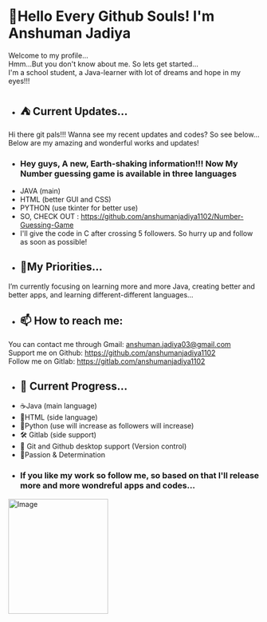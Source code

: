 # 👋Hello Every Github Souls! I'm Anshuman Jadiya
Welcome to my profile...                                                                                                                                                                   
Hmm...But you don't know about me. So lets get started...                                                                                                                                     
I'm a school student, a Java-learner with lot of dreams and hope in my eyes!!!                                                                                                                                                                                                                                                                                                                                                                                                                                                                                                   
<!--
**anshumanjadiya1102/anshumanjadiya1102** is a ✨ _special_ ✨ repository because its `README.md` (this file) appears on your GitHub profile.

Here are some ideas to get you started:-->
- ## ⛺ Current Updates...
 Hi there git pals!!! Wanna see my recent updates and codes?                                                                                                                                So see below... Below are my amazing and wonderful works and updates!                            
 - ### Hey guys, A new, Earth-shaking information!!! Now My Number guessing game is available in three languages
 - JAVA (main)
 - HTML (better GUI and CSS)
 - PYTHON (use tkinter for better use)
 - SO, CHECK OUT : https://github.com/anshumanjadiya1102/Number-Guessing-Game
 - I'll give the code in C after crossing 5 followers. So hurry up and follow as soon as possible!
 -  ## 🔭My Priorities...
 I’m currently focusing on learning more and more Java, creating better and better apps, and learning different-different languages...
- ## 📫 How to reach me:
You can contact me through Gmail: anshuman.jadiya03@gmail.com                                                                                                                              
Support me on Github: https://github.com/anshumanjadiya1102                                                                                                                                
Follow me on Gitlab: https://gitlab.com/anshumanjadiya1102
-  ## 🌱 Current Progress...
 - ☕Java (main language)
 - 📕HTML (side language)
 - 🗽Python (use will increase as followers will increase)
 - 🛠 Gitlab (side support)
 - 🚀 Git and Github desktop support (Version control)
 - 🎨Passion & Determination
- ### If you like my work so follow me, so based on that I'll release more and more wondreful apps and codes...
<img width="200" height="230" alt="Image" src="https://github.com/user-attachments/assets/62b387e2-1f0f-44ae-9ea9-64bb5ca684f2" />
